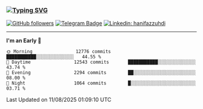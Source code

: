### [![Typing SVG](https://readme-typing-svg.herokuapp.com?font=lato&size=22&lines=Hi+There+👋)](https://git.io/typing-svg) 

[![GitHub followers](https://img.shields.io/github/followers/hanifazzuhdi?label=Follow&style=social)](https://github.com/hanifazzuhdi/?tab=follow) 
[![Telegram Badge](https://img.shields.io/badge/-hanif0198-blue?style=social&logo=telegram&link=https://www.t.me/hanif0198/)](https://www.t.me/hanif0198/) 
[![Linkedin: hanifazzuhdi](https://img.shields.io/badge/-hanifazzuhdi-blue?style=flat-square&logo=Linkedin&logoColor=white&link=https://www.linkedin.com/in/hanif-az-zuhdi-69688019b/)](https://www.linkedin.com/in/hanif-az-zuhdi-69688019b/) 

<hr/>

<!--START_SECTION:waka-->
**I'm an Early 🐤** 

```text
🌞 Morning                12776 commits       ███████████░░░░░░░░░░░░░░   44.55 % 
🌆 Daytime                12543 commits       ███████████░░░░░░░░░░░░░░   43.74 % 
🌃 Evening                2294 commits        ██░░░░░░░░░░░░░░░░░░░░░░░   08.00 % 
🌙 Night                  1064 commits        █░░░░░░░░░░░░░░░░░░░░░░░░   03.71 % 
```



 Last Updated on 11/08/2025 01:09:10 UTC
<!--END_SECTION:waka-->

